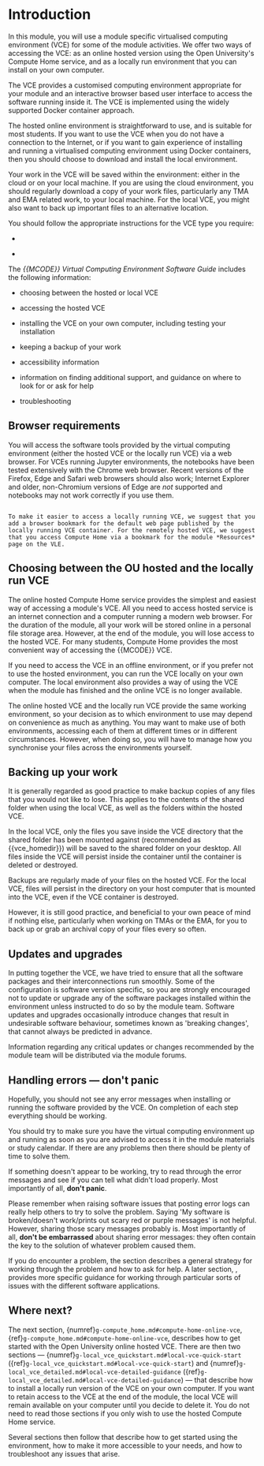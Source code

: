 # Introduction

In this module, you will use a module specific virtualised computing environment (VCE) for some of the module activities. We offer two ways of accessing the VCE: as an online hosted version using the Open University's Compute Home service, and as a locally run environment that you can install on your own computer.

The VCE provides a customised computing environment appropriate for your module and an interactive browser based user interface to access the software running inside it. The VCE is implemented using the widely supported Docker container approach.

The hosted online environment is straightforward to use, and is suitable for most students. If you want to use the VCE when you do not have a connection to the Internet, or if you want to gain experience of installing and running a virtualised computing environment using Docker containers, then you should choose to download and install the local environment.

Your work in the VCE will be saved within the environment: either in the cloud or on your local machine. If you are using the cloud environment, you should regularly download a copy of your work files, particularly any TMA and EMA related work, to your local machine. For the local VCE, you might also want to back up important files to an alternative location.

You should follow the appropriate instructions for the VCE type you require:

- [](g-compute_home.md#compute-home-online-vce)

- [](g-local_vce_quickstart.md#local-vce-quick-start)

The *{{MCODE}} Virtual Computing Environment Software Guide* includes the following information:

- choosing between the hosted or local VCE

- accessing the hosted VCE

- installing the VCE on your own computer, including testing your installation

- keeping a backup of your work

- accessibility information

- information on finding additional support, and guidance on where to look for or ask for help

- troubleshooting

## Browser requirements

You will access the software tools provided by the virtual computing environment (either the hosted VCE or the locally run VCE) via a web browser. For VCEs running Jupyter environments, the notebooks have been tested extensively with the Chrome web browser. Recent versions of the Firefox, Edge and Safari web browsers should also work; Internet Explorer and older, non-Chromium versions of Edge are *not* supported and notebooks may not work correctly if you use them.

```{admonition} Browser favourites or bookmarks

To make it easier to access a locally running VCE, we suggest that you add a browser bookmark for the default web page published by the locally running VCE container. For the remotely hosted VCE, we suggest that you access Compute Home via a bookmark for the module *Resources* page on the VLE.

```

## Choosing between the OU hosted and the locally run VCE

The online hosted Compute Home service provides the simplest and easiest way of accessing a module's VCE. All you need to access hosted service is an internet connection and a computer running a modern web browser. For the duration of the module, all your work will be stored online in a personal file storage area. However, at the end of the module, you will lose access to the hosted VCE. For many students, Compute Home provides the most convenient way of accessing the {{MCODE}} VCE.

If you need to access the VCE in an offline environment, or if you prefer not to use the hosted environment, you can run the VCE locally on your own computer. The local environment also provides a way of using the VCE when the module has finished and the online VCE is no longer available.

The online hosted VCE and the locally run VCE provide the same working environment, so your decision as to which environment to use may depend on convenience as much as anything. You may want to make use of both environments, accessing each of them at different times or in different circumstances. However, when doing so, you will have to manage how you synchronise your files across the environments yourself.

## Backing up your work

It is generally regarded as good practice to make backup copies of any files that you would not like to lose. This applies to the contents of the shared folder when using the local VCE, as well as the folders within the hosted VCE.

In the local VCE, only the files you save inside the VCE directory that the shared folder has been mounted against (recommended as {{vce_homedir}}) will be saved to the shared folder on your desktop. All files inside the VCE will persist inside the container until the container is deleted or destroyed.

Backups are regularly made of your files on the hosted VCE. For the local VCE, files will persist in the directory on your host computer that is mounted into the VCE, even if the VCE container is destroyed.

However, it is still good practice, and beneficial to your own peace of mind if nothing else, particularly when working on TMAs or the EMA, for you to back up or grab an archival copy of your files every so often.

## Updates and upgrades

In putting together the VCE, we have tried to ensure that all the software packages and their interconnections run smoothly. Some of the configuration is software version specific, so you are strongly encouraged not to update or upgrade any of the software packages installed within the environment unless instructed to do so by the module team. Software updates and upgrades occasionally introduce changes that result in undesirable software behaviour, sometimes known as 'breaking changes', that cannot always be predicted in advance.

Information regarding any critical updates or changes recommended by the module team will be distributed via the module forums.

## Handling errors — don't panic

Hopefully, you should not see any error messages when installing or running the software provided by the VCE. On completion of each step everything should be working.

You should try to make sure you have the virtual computing environment up and running as soon as you are advised to access it in the module materials or study calendar. If there are any problems then there should be plenty of time to solve them.

If something doesn't appear to be working, try to read through the error messages and see if you can tell what didn't load properly. Most importantly of all, **don't panic**.

Please remember when raising software issues that posting error logs can really help others to try to solve the problem. Saying 'My software is broken/doesn't work/prints out scary red or purple messages' is not helpful. However, sharing those scary messages probably is. Most importantly of all, **don't be embarrassed** about sharing error messages: they often contain the key to the solution of whatever problem caused them.

If you do encounter a problem, the section [](g-additional-support.md#additional-support) describes a general strategy for working through the problem and how to ask for help. A later section, [](g-troubleshooting.md#troubleshooting), provides more specific guidance for working through particular sorts of issues with the different software applications.

## Where next?

The next section, {numref}`g-compute_home.md#compute-home-online-vce`, {ref}`g-compute_home.md#compute-home-online-vce`, describes how to get started with the Open University online hosted VCE. There are then two sections — {numref}`g-local_vce_quickstart.md#local-vce-quick-start` ({ref}`g-local_vce_quickstart.md#local-vce-quick-start`) and {numref}`g-local_vce_detailed.md#local-vce-detailed-guidance` ({ref}`g-local_vce_detailed.md#local-vce-detailed-guidance`) — that describe how to install a locally run version of the VCE on your own computer. If you want to retain access to the VCE at the end of the module, the local VCE will remain available on your computer until you decide to delete it. You do not need to read those sections if you only wish to use the hosted Compute Home service. 

Several sections then follow that describe how to get started using the environment, how to make it more accessible to your needs, and how to troubleshoot any issues that arise.